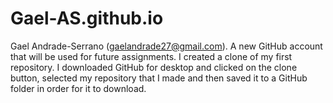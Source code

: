 # Gael-AS.github.io
Gael Andrade-Serrano (gaelandrade27@gmail.com).
A new GitHub account that will be used for future assignments.
I created a clone of my first repository. 
I downloaded GitHub for desktop and clicked on the clone button, selected my repository that I made and then saved it to a GitHub folder in order for it to download.
